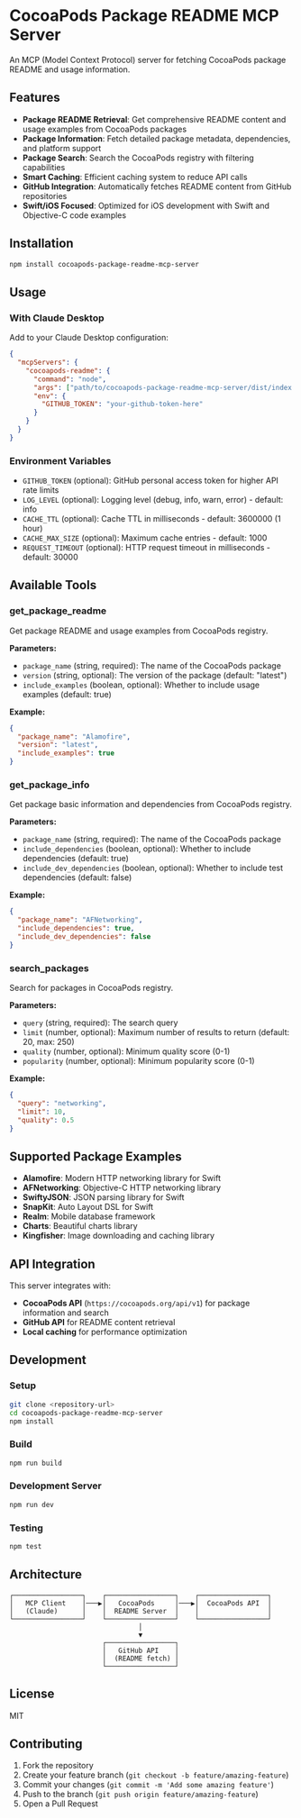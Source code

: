 # CocoaPods Package README MCP Server

An MCP (Model Context Protocol) server for fetching CocoaPods package README and usage information.

## Features

- **Package README Retrieval**: Get comprehensive README content and usage examples from CocoaPods packages
- **Package Information**: Fetch detailed package metadata, dependencies, and platform support
- **Package Search**: Search the CocoaPods registry with filtering capabilities
- **Smart Caching**: Efficient caching system to reduce API calls
- **GitHub Integration**: Automatically fetches README content from GitHub repositories
- **Swift/iOS Focused**: Optimized for iOS development with Swift and Objective-C code examples

## Installation

```bash
npm install cocoapods-package-readme-mcp-server
```

## Usage

### With Claude Desktop

Add to your Claude Desktop configuration:

```json
{
  "mcpServers": {
    "cocoapods-readme": {
      "command": "node",
      "args": ["path/to/cocoapods-package-readme-mcp-server/dist/index.js"],
      "env": {
        "GITHUB_TOKEN": "your-github-token-here"
      }
    }
  }
}
```

### Environment Variables

- `GITHUB_TOKEN` (optional): GitHub personal access token for higher API rate limits
- `LOG_LEVEL` (optional): Logging level (debug, info, warn, error) - default: info
- `CACHE_TTL` (optional): Cache TTL in milliseconds - default: 3600000 (1 hour)
- `CACHE_MAX_SIZE` (optional): Maximum cache entries - default: 1000
- `REQUEST_TIMEOUT` (optional): HTTP request timeout in milliseconds - default: 30000

## Available Tools

### get_package_readme

Get package README and usage examples from CocoaPods registry.

**Parameters:**
- `package_name` (string, required): The name of the CocoaPods package
- `version` (string, optional): The version of the package (default: "latest")
- `include_examples` (boolean, optional): Whether to include usage examples (default: true)

**Example:**
```json
{
  "package_name": "Alamofire",
  "version": "latest",
  "include_examples": true
}
```

### get_package_info

Get package basic information and dependencies from CocoaPods registry.

**Parameters:**
- `package_name` (string, required): The name of the CocoaPods package
- `include_dependencies` (boolean, optional): Whether to include dependencies (default: true)
- `include_dev_dependencies` (boolean, optional): Whether to include test dependencies (default: false)

**Example:**
```json
{
  "package_name": "AFNetworking",
  "include_dependencies": true,
  "include_dev_dependencies": false
}
```

### search_packages

Search for packages in CocoaPods registry.

**Parameters:**
- `query` (string, required): The search query
- `limit` (number, optional): Maximum number of results to return (default: 20, max: 250)
- `quality` (number, optional): Minimum quality score (0-1)
- `popularity` (number, optional): Minimum popularity score (0-1)

**Example:**
```json
{
  "query": "networking",
  "limit": 10,
  "quality": 0.5
}
```

## Supported Package Examples

- **Alamofire**: Modern HTTP networking library for Swift
- **AFNetworking**: Objective-C HTTP networking library
- **SwiftyJSON**: JSON parsing library for Swift
- **SnapKit**: Auto Layout DSL for Swift
- **Realm**: Mobile database framework
- **Charts**: Beautiful charts library
- **Kingfisher**: Image downloading and caching library

## API Integration

This server integrates with:
- **CocoaPods API** (`https://cocoapods.org/api/v1`) for package information and search
- **GitHub API** for README content retrieval
- **Local caching** for performance optimization

## Development

### Setup

```bash
git clone <repository-url>
cd cocoapods-package-readme-mcp-server
npm install
```

### Build

```bash
npm run build
```

### Development Server

```bash
npm run dev
```

### Testing

```bash
npm test
```

## Architecture

```
┌─────────────────┐    ┌─────────────────┐    ┌─────────────────┐
│   MCP Client    │───▶│   CocoaPods     │───▶│  CocoaPods API  │
│   (Claude)      │    │  README Server  │    │                 │
└─────────────────┘    └─────────────────┘    └─────────────────┘
                                │
                                ▼
                       ┌─────────────────┐
                       │   GitHub API    │
                       │  (README fetch) │
                       └─────────────────┘
```

## License

MIT

## Contributing

1. Fork the repository
2. Create your feature branch (`git checkout -b feature/amazing-feature`)
3. Commit your changes (`git commit -m 'Add some amazing feature'`)
4. Push to the branch (`git push origin feature/amazing-feature`)
5. Open a Pull Request